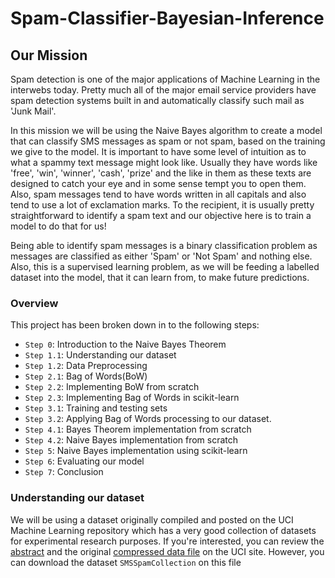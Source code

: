 # Spam-Classifier-Bayesian-Inference

## Our Mission ##

Spam detection is one of the major applications of Machine Learning in the interwebs today. Pretty much all of the major email service providers have spam detection systems built in and automatically classify such mail as 'Junk Mail'. 

In this mission we will be using the Naive Bayes algorithm to create a model that can classify SMS messages as spam or not spam, based on the training we give to the model. It is important to have some level of intuition as to what a spammy text message might look like. Usually they have words like 'free', 'win', 'winner', 'cash', 'prize' and the like in them as these texts are designed to catch your eye and in some sense tempt you to open them. Also, spam messages tend to have words written in all capitals and also tend to use a lot of exclamation marks. To the recipient, it is usually pretty straightforward to identify a spam text and our objective here is to train a model to do that for us!

Being able to identify spam messages is a binary classification problem as messages are classified as either 'Spam' or 'Not Spam' and nothing else. Also, this is a supervised learning problem, as we will be feeding a labelled dataset into the model, that it can learn from, to make future predictions. 


### Overview ###

This project has been broken down in to the following steps: 

- `Step 0`: Introduction to the Naive Bayes Theorem
- `Step 1.1`: Understanding our dataset
- `Step 1.2`: Data Preprocessing
- `Step 2.1`: Bag of Words(BoW)
- `Step 2.2`: Implementing BoW from scratch
- `Step 2.3`: Implementing Bag of Words in scikit-learn
- `Step 3.1`: Training and testing sets
- `Step 3.2`: Applying Bag of Words processing to our dataset.
- `Step 4.1`: Bayes Theorem implementation from scratch
- `Step 4.2`: Naive Bayes implementation from scratch
- `Step 5`: Naive Bayes implementation using scikit-learn
- `Step 6`: Evaluating our model
- `Step 7`: Conclusion

### Understanding our dataset ### 

We will be using a dataset originally compiled and posted on the UCI Machine Learning repository which has a very good collection of datasets for experimental research purposes. If you're interested, you can review the [abstract](https://archive.ics.uci.edu/ml/datasets/SMS+Spam+Collection) and the original [compressed data file](https://archive.ics.uci.edu/ml/machine-learning-databases/00228/) on the UCI site. However, you can download the dataset `SMSSpamCollection` on this file
